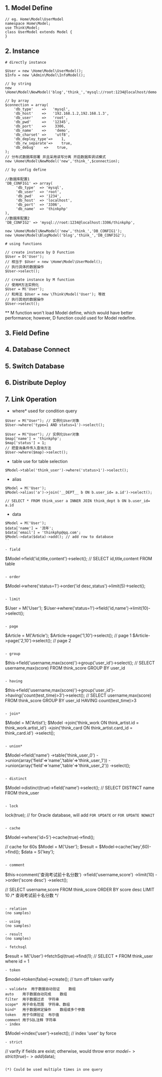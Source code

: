 ## 1. Model Define
```
// eg. Home\Model\UserModel
namespace Home\Model;
use Think\Model;
class UserModel extends Model {
}
```
## 2. Instance

```
# directly instance

$User = new \Home\Model\UserModel();
$Info = new \Admin\Model\InfoModel();

// by string
new \Home\Model\NewModel('blog','think_','mysql://root:1234@localhost/demo');

// by array
$connection = array(
    'db_type'    =>   'mysql',
    'db_host'    =>   '192.168.1.2,192.168.1.3',
    'db_user'    =>   'root',
    'db_pwd'     =>   '12345',
    'db_port'    =>    3306,
    'db_name'    =>    'demo', 
    'db_charset' =>    'utf8',
    'db_deploy_type'=>    1,
    'db_rw_separate'=>    true,
    'db_debug'    =>    true,
);
// 分布式数据库部署 并且采用读写分离 开启数据库调试模式
new \Home\Model\NewModel('new','think_',$connection);

// by config define

//数据库配置1
'DB_CONFIG1' => array(
     'db_type'  => 'mysql',
     'db_user'  => 'root',
     'db_pwd'   => '1234',
     'db_host'  => 'localhost',
     'db_port'  => '3306',
     'db_name'  => 'thinkphp'
),
//数据库配置2
'DB_CONFIG2' => 'mysql://root:1234@localhost:3306/thinkphp',

new \Home\Model\NewModel('new','think_','DB_CONFIG1');
new \Home\Model\BlogModel('blog','think_','DB_CONFIG2');
```

```
# using functions

// create instance by D Function
$User = D('User');
// 相当于 $User = new \Home\Model\UserModel();
// 执行具体的数据操作
$User->select();

// create instance by M function
// 使用M方法实例化
$User = M('User');
// 和用法 $User = new \Think\Model('User'); 等效
// 执行其他的数据操作
$User->select();
```
** M function won't load Model define, which would have better performance; however, D function could used for Model redefine.

## 3. Field Define

## 4. Database Connect

## 5. Switch Database

## 6. Distribute Deploy

## 7. Link Operation
- where*	used for condition query

```
$User = M("User"); // 实例化User对象
$User->where('type=1 AND status=1')->select(); 

$User = M("User"); // 实例化User对象
$map['name'] = 'thinkphp';
$map['status'] = 1;
// 把查询条件传入查询方法
$User->where($map)->select(); 
```

- table	use for table selection
```
$Model->table('think_user')->where('status>1')->select();
```

- alias
```
$Model = M('User');
$Model->alias('a')->join('__DEPT__ b ON b.user_id= a.id')->select();

// SELECT * FROM think_user a INNER JOIN think_dept b ON b.user_id= a.id
```

- data
```
$Model = M('User');
$data['name'] = '流年';
$data['email'] = 'thinkphp@qq.com';
$Model->data($data)->add(); // add row to database
``

- field
```
$Model->field('id,title,content')->select();
// SELECT id,title,content FROM table
```

- order
```
$Model->where('status=1')->order('id desc,status')->limit(5)->select();
```

- limit	
```
$User = M('User');
$User->where('status=1')->field('id,name')->limit(10)->select();
```

- page
```
$Article = M('Article');
$Article->page('1,10')->select(); // page 1
$Article->page('2,10')->select(); // page 2
```

- group
```
$this->field('username,max(score)')->group('user_id')->select();
// SELECT username,max(score) FROM think_score GROUP BY user_id
```

- having
```
$this->field('username,max(score)')->group('user_id')->having('count(test_time)>3')->select(); 
// SELECT username,max(score) FROM think_score GROUP BY user_id HAVING count(test_time)>3
```

- join*	
```
$Model = M('Artist');
$Model
->join('think_work ON think_artist.id = think_work.artist_id')
->join('think_card ON think_artist.card_id = think_card.id')
->select();
```

- union*
```
$Model->field('name')
      ->table('think_user_0')
      ->union(array('field'=>'name','table'=>'think_user_1'))
      ->union(array('field'=>'name','table'=>'think_user_2'))
      ->select();
```

- distinct
```
$Model->distinct(true)->field('name')->select();
// SELECT DISTINCT name FROM think_user
```

- lock
```
lock(true); // for Oracle database, will add `FOR UPDATE` or `FOR UPDATE NOWAIT`
```

- cache	
```
$Model->where('id=5')->cache(true)->find();

// cache for 60s
$Model = M('User');
$result = $Model->cache('key',60)->find();
$data = S('key');
```

- comment
```
$this->comment('查询考试前十名分数')
->field('username,score')
->limit(10)
->order('score desc')
->select();

// SELECT username,score FROM think_score ORDER BY score desc LIMIT 10 /* 查询考试前十名分数 */
```

- relation
(no samples)

- using
(no samples)

- result
(no samples)

- fetchsql
```
$result = M('User')->fetchSql(true)->find(1);
// SELECT * FROM think_user where id = 1
```
- token
```
$model->token(false)->create();
// turn off token varify
```
- validate	用于数据自动验证	数组
auto	用于数据自动完成	数组
filter	用于数据过滤	字符串
scope*	用于命名范围	字符串、数组
bind*	用于数据绑定操作	数组或多个参数
token	用于令牌验证	布尔值
comment	用于SQL注释	字符串
- index	
```
$Model->index('user')->select();
// index 'user' by force
```
- strict	
```
// varify if fields are exist; otherwise, would throw error
$model->strict(true)->add($data);
```

(*) Could be used multiple times in one query

